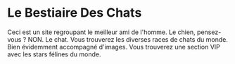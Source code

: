 # Le Bestiaire Des Chats

Ceci est un site regroupant le meilleur ami de l'homme. Le chien, pensez-vous ? NON. Le chat. Vous trouverez les diverses races de chats du monde. Bien évidemment accompagné d'images.  Vous trouverez une section VIP avec les stars félines du monde.






